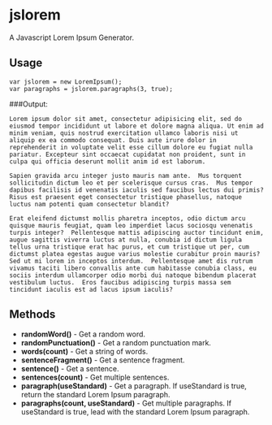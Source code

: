 jslorem
=======
A Javascript Lorem Ipsum Generator.


Usage
-----
	var jslorem = new LoremIpsum();
	var paragraphs = jslorem.paragraphs(3, true);
	
###Output:

	Lorem ipsum dolor sit amet, consectetur adipisicing elit, sed do eiusmod tempor incididunt ut labore et dolore magna aliqua. Ut enim ad minim veniam, quis nostrud exercitation ullamco laboris nisi ut aliquip ex ea commodo consequat. Duis aute irure dolor in reprehenderit in voluptate velit esse cillum dolore eu fugiat nulla pariatur. Excepteur sint occaecat cupidatat non proident, sunt in culpa qui officia deserunt mollit anim id est laborum.

	Sapien gravida arcu integer justo mauris nam ante.  Mus torquent sollicitudin dictum leo et per scelerisque cursus cras.  Mus tempor dapibus facilisis id venenatis iaculis sed faucibus lectus dui primis?  Risus est praesent eget consectetur tristique phasellus, natoque luctus nam potenti quam consectetur blandit?

	Erat eleifend dictumst mollis pharetra inceptos, odio dictum arcu quisque mauris feugiat, quam leo imperdiet lacus sociosqu venenatis turpis integer?  Pellentesque mattis adipiscing auctor tincidunt enim, augue sagittis viverra luctus at nulla, conubia id dictum ligula tellus urna tristique erat hac purus, et cum tristique ut per, cum dictumst platea egestas augue varius molestie curabitur proin mauris?  Sed ut mi lorem in inceptos interdum.  Pellentesque amet dis rutrum vivamus taciti libero convallis ante cum habitasse conubia class, eu sociis interdum ullamcorper odio morbi dui natoque bibendum placerat vestibulum luctus.  Eros faucibus adipiscing turpis massa sem tincidunt iaculis est ad lacus ipsum iaculis?

Methods
-------

+ **randomWord()**
		- Get a random word.
+ **randomPunctuation()**
		- Get a random punctuation mark.
+ **words(count)**
		- Get a string of words.
+ **sentenceFragment()**
		- Get a sentence fragment.
+ **sentence()**
		- Get a sentence.
+ **sentences(count)**
		- Get multiple sentences.
+ **paragraph(useStandard)**
		- Get a paragraph.
		If useStandard is true, return the standard Lorem Ipsum paragraph.
+ **paragraphs(count, useStandard)**
		- Get multiple paragraphs.
		If useStandard is true, lead with the standard Lorem Ipsum paragraph.
